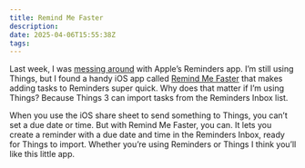 ```yaml
---
title: Remind Me Faster
description:
date: 2025-04-06T15:55:38Z
tags:
---
```


Last week, I was [messing around](https://ldstephens.net/blog/reminders-menubar/) with Apple’s Reminders app. I’m still using Things, but I found a handy iOS app called [Remind Me Faster](https://apps.apple.com/us/app/remind-me-faster/id985555908) that makes adding tasks to Reminders super quick. Why does that matter if I’m using Things? Because Things 3 can import tasks from the Reminders Inbox list.

When you use the iOS share sheet to send something to Things, you can’t set a due date or time. But with Remind Me Faster, you can. It lets you create a reminder with a due date and time in the Reminders Inbox, ready for Things to import. Whether you’re using Reminders or Things I think you’ll like this little app.
